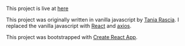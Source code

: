 This project is live at [here](https://11kyle.github.io/ghibli-react-app/)

This project was originally written in vanilla javascript by [Tania Rascia](https://www.taniarascia.com/). I replaced the vanilla javascript with [React](https://reactjs.org/) and [axios](https://www.npmjs.com/package/axios).

This project was bootstrapped with [Create React App](https://github.com/facebook/create-react-app).
